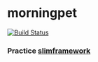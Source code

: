 # morningpet

[![Build Status](https://travis-ci.org/Raybird/morningpet.svg?branch=master)](https://travis-ci.org/Raybird/morningpet)

### Practice [slimframework](http://www.slimframework.com/) 
